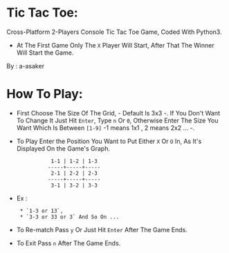 # Tic Tac Toe:

Cross-Platform 2-Players Console Tic Tac Toe Game, Coded With Python3.

* At The First Game Only The `X` Player Will Start, After That The Winner Will Start the Game.

By : a-asaker


# How To Play:

- First Choose The Size Of The Grid, - Default Is 3x3 -. If You Don't Want To Change It Just Hit `Enter`, Type `n` Or `0`, Otherwise Enter The Size You Want Which Is Between `[1-9]` -1 means 1x1 , 2 means 2x2 ... -.

- To Play Enter the Position You Want to Put Either `X` Or `O` In, As It's Displayed On the Game's Graph.

                 1-1 | 1-2 | 1-3
                -----+-----+-----
                 2-1 | 2-2 | 2-3
                -----+-----+-----
                 3-1 | 3-2 | 3-3

* Ex :  
       
       * `1-3 or 13`,
       * `3-3 or 33 or 3` And So On ...
       
- To Re-match Pass `y` Or Just Hit `Enter` After The Game Ends.

- To Exit Pass `n` After The Game Ends.
